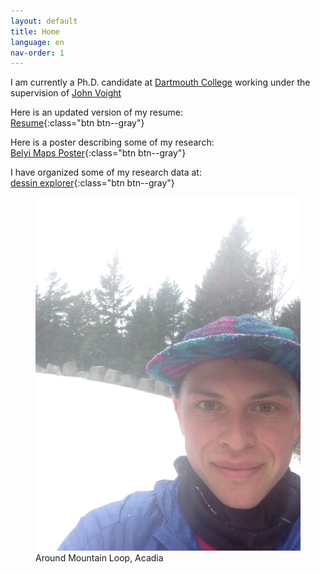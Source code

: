 ```yaml
---
layout: default
title: Home
language: en
nav-order: 1
---
```

I am currently a Ph.D. candidate at
[Dartmouth College](https://math.dartmouth.edu)
working under the supervision of
[John Voight](https://math.dartmouth.edu/~jvoight)

Here is an updated version of my resume:
<br>
[Resume](assets/musty_resume.pdf){:class="btn btn--gray"}

Here is a poster describing some of my research:
<br>
[Belyi Maps Poster](assets/belyi_poster.pdf){:class="btn btn--gray"}

I have organized some of my research data at:
<br>
[dessin explorer](https://dessin-explorer.org){:class="btn btn--gray"}

<figure>
  <img src="assets/acadia.jpg" style="max-width:100%;height:auto;">
  <figcaption>Around Mountain Loop, Acadia</figcaption>
</figure>
